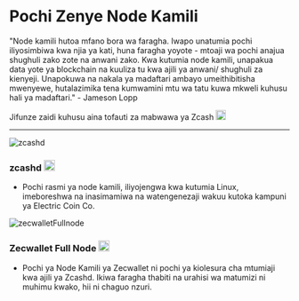 # Pochi Zenye Node Kamili

"Node kamili hutoa mfano bora wa faragha. Iwapo unatumia pochi iliyosimbiwa kwa njia ya kati, huna faragha yoyote - mtoaji wa pochi anajua shughuli zako zote na anwani zako. Kwa kutumia node kamili, unapakua data yote ya blockchain na kuuliza tu kwa ajili ya anwani/ shughuli za kienyeji. Unapokuwa na nakala ya madaftari ambayo umeithibitisha mwenyewe, hutalazimika tena kumwamini mtu wa tatu kuwa mkweli kuhusu hali ya madaftari." - Jameson Lopp

Jifunze zaidi kuhusu aina tofauti za mabwawa ya Zcash [<img src="https://raw.githubusercontent.com/FortAwesome/Font-Awesome/6.x/svgs/solid/square-arrow-up-right.svg" width="18" height="18">](https://wiki.zechub.xyz/zcash-value-pools)

---

![zcashd](https://user-images.githubusercontent.com/81990132/185257703-4cbf8293-35d0-430e-9fd7-cc9f2112ecb7.png)

### zcashd [<img src="https://raw.githubusercontent.com/FortAwesome/Font-Awesome/6.x/svgs/solid/arrow-up-right-from-square.svg" width="20" height="20">](https://electriccoin.co/zcashd/) 

- Pochi rasmi ya node kamili, iliyojengwa kwa kutumia Linux, imeboreshwa na inasimamiwa na watengenezaji wakuu kutoka kampuni ya Electric Coin Co.


![zecwalletFullnode](https://user-images.githubusercontent.com/81990132/185258266-2bac29a5-a390-47f8-bb73-a0715706c6dd.png)


### Zecwallet Full Node [<img src="https://raw.githubusercontent.com/FortAwesome/Font-Awesome/6.x/svgs/solid/arrow-up-right-from-square.svg" width="20" height="20">](https://www.zecwallet.co/fullnode.html) 

- Pochi ya Node Kamili ya Zecwallet ni pochi ya kiolesura cha mtumiaji kwa ajili ya Zcashd. Ikiwa faragha thabiti na urahisi wa matumizi ni muhimu kwako, hii ni chaguo nzuri.